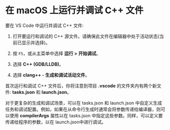 <h1 data-loc-id="walkthrough.mac.title.run.and.debug.your.file">在 macOS 上运行并调试 C++ 文件</h1>
<p data-loc-id="walkthrough.mac.run.and.debug.your.file">要在 VS Code 中运行并调试 C++ 文件:</p>
<ol>
<li><p data-loc-id="walkthrough.mac.instructions1">打开要运行和调试的 C++ 源文件。请确保此文件在编辑器中处于活动状态(当前已显示并选择)。</p>
</li>
<li><p data-loc-id="walkthrough.mac.press.f5">按 <code>F5</code>，或从主菜单中选择 <strong><span data-loc-id="walkthrough.mac.run" data-loc-hint="Refers to Run command on main menu">运行</span> &gt; <span data-loc-id="walkthrough.mac.start.debugging" data-loc-hint="Refers to Start Debugging command under Run menu on main menu">开始调试</span></strong>。</p>
</li>
<li><p data-loc-id="walkthrough.mac.select.compiler">选择 <strong>C++ (GDB/LLDB)</strong>。</p>
</li>
<li><p data-loc-id="walkthrough.mac.choose.build.active.file">选择 <strong>clang++ - <span data-loc-id="walkthrough.mac.build.and.debug.active.file" data-loc-hint="Should be the same as translation for build.and.debug.active.file in extension.ts">生成和调试活动文件</span></strong>。</p>
</li>
</ol>
<p data-loc-id="walkthrough.mac.after.running">首次运行和调试 C++ 文件后，你将注意到项目 <strong>.vscode</strong> 的文件夹内有两个新文件: <strong>tasks.json</strong> 和 <strong>launch.json</strong>。</p>

<p data-loc-id="walkthrough.mac.for.more.complex">对于更复杂的生成和调试场景，可以在 <span>tasks.json</span> 和 <span>launch.json</span> 中自定义生成任务和调试配置。例如，如果在从命令行生成时通常会将参数传递给编译器，则可以使用 <strong>compilerArgs</strong> 属性以在 <span>tasks.json</span> 中指定这些参数。同样，可以定义要传递给程序的参数，以在 <span>launch.json</span>中进行调试。</p>
